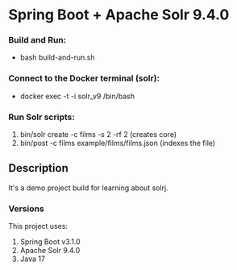 # Spring Boot + Apache Solr 9.4.0

###  Build and Run:
- bash build-and-run.sh

### Connect to the Docker terminal (solr): 
- docker exec -t -i solr_v9 /bin/bash

### Run Solr scripts:
1. bin/solr create -c films -s 2 -rf 2  (creates core)
2. bin/post -c films example/films/films.json (indexes the file)

## Description

It's a demo project build for learning about solrj.

### Versions

This project uses:
1. Spring Boot v3.1.0
2. Apache Solr 9.4.0
3. Java 17



